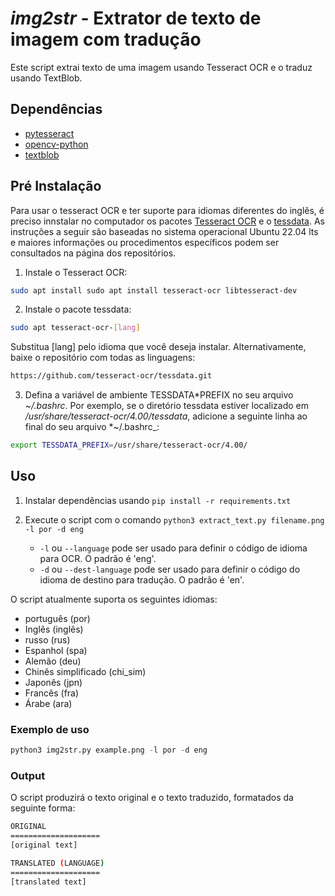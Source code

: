 # _img2str_ - Extrator de texto de imagem com tradução

Este script extrai texto de uma imagem usando Tesseract OCR e o traduz usando TextBlob.

## Dependências

- [pytesseract]
- [opencv-python]
- [textblob]

## Pré Instalação

Para usar o tesseract OCR e ter suporte para idiomas diferentes do inglês, é preciso innstalar no computador os pacotes [Tesseract OCR] e o [tessdata]. As instruções a seguir são baseadas no sistema operacional Ubuntu 22.04 lts e maiores informações ou procedimentos específicos podem ser consultados na página dos repositórios.

1. Instale o Tesseract OCR:

```bash
sudo apt install sudo apt install tesseract-ocr libtesseract-dev
```

2. Instale o pacote tessdata:

```bash
sudo apt tesseract-ocr-[lang]
```

Substitua [lang] pelo idioma que você deseja instalar. Alternativamente, baixe o repositório com todas as linguagens:

```bash
https://github.com/tesseract-ocr/tessdata.git
```

3. Defina a variável de ambiente TESSDATA*PREFIX no seu arquivo *~/.bashrc*. Por exemplo, se o diretório tessdata estiver localizado em */usr/share/tesseract-ocr/4.00/tessdata*, adicione a seguinte linha ao final do seu arquivo *~/.bashrc\_:

```bash
export TESSDATA_PREFIX=/usr/share/tesseract-ocr/4.00/
```

## Uso

1. Instalar dependências usando `pip install -r requirements.txt`
2. Execute o script com o comando `python3 extract_text.py filename.png -l por -d eng`

   - `-l` ou `--language` pode ser usado para definir o código de idioma para OCR. O padrão é 'eng'.
   - `-d` ou `--dest-language` pode ser usado para definir o código do idioma de destino para tradução. O padrão é 'en'.

O script atualmente suporta os seguintes idiomas:

- português (por)
- Inglês (inglês)
- russo (rus)
- Espanhol (spa)
- Alemão (deu)
- Chinês simplificado (chi_sim)
- Japonês (jpn)
- Francês (fra)
- Árabe (ara)

### Exemplo de uso

```python {.line-numbers}
python3 img2str.py example.png -l por -d eng
```

### Output

O script produzirá o texto original e o texto traduzido, formatados da seguinte forma:

```bash
ORIGINAL
====================
[original text]

TRANSLATED (LANGUAGE)
====================
[translated text]
```

[tesseract ocr]: https://github.com/tesseract-ocr/tesseract#installing-tesseract
[tessdata]: https://github.com/tesseract-ocr/tessdata
[pytesseract]: https://pypi.org/project/pytesseract/
[opencv-python]: https://opencv.org/
[textblob]: https://textblob.readthedocs.io/en/dev/
